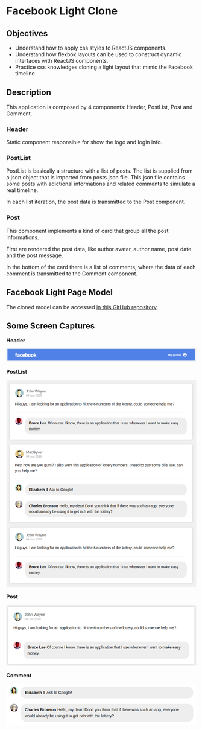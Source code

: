 # Facebook Light Clone

## Objectives

- Understand how to apply css styles to ReactJS components.
- Understand how flexbox layouts can be used to construct dynamic interfaces with ReactJS components.
- Practice css knowledges cloning a light layout that mimic the Facebook timeline.

## Description

This application is composed by 4 components: Header, PostList, Post and Comment.

### Header

Static component responsible for show the logo and login info.

### PostList

PostList is basically a structure with a list of posts. The list is supplied from a json object that is imported from posts.json file. This json file contains some posts with adictional informations and related comments to simulate a real timeline.

In each list iteration, the post data is transmitted to the Post component.

### Post

This component implements a kind of card that group all the post informations.

First are rendered the post data, like author avatar, author name, post date and the post message.

In the bottom of the card there is a list of comments, where the data of each comment is transmitted to the Comment component.

## Facebook Light Page Model

The cloned model can be accessed [in this GitHub repository](https://github.com/Rocketseat/bootcamp-gostack-desafio-04).

## Some Screen Captures

**Header**

![Header Component](https://github.com/ivanseibel/assets/blob/master/img/facebook-light-clone/header.png?raw=true)

**PostList**

![PostList Component](https://github.com/ivanseibel/assets/blob/master/img/facebook-light-clone/postlist.png?raw=true)

**Post**

![Post Component](https://github.com/ivanseibel/assets/blob/master/img/facebook-light-clone/post.png?raw=true)

**Comment**

![Comment Component](https://github.com/ivanseibel/assets/blob/master/img/facebook-light-clone/comment.png?raw=true)
